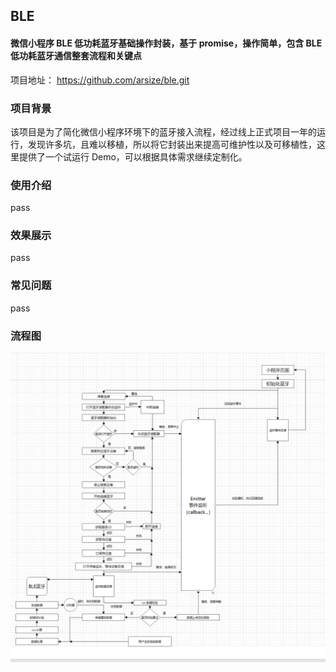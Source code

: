 ## BLE

#### 微信小程序 BLE 低功耗蓝牙基础操作封装，基于 promise，操作简单，包含 BLE 低功耗蓝牙通信整套流程和关键点

项目地址： https://github.com/arsize/ble.git

### 项目背景

该项目是为了简化微信小程序环境下的蓝牙接入流程，经过线上正式项目一年的运行，发现许多坑，且难以移植，所以将它封装出来提高可维护性以及可移植性，这里提供了一个试运行 Demo，可以根据具体需求继续定制化。

### 使用介绍

pass

### 效果展示

pass

### 常见问题

pass

### 流程图

![蓝牙流程图](./flow.png)
